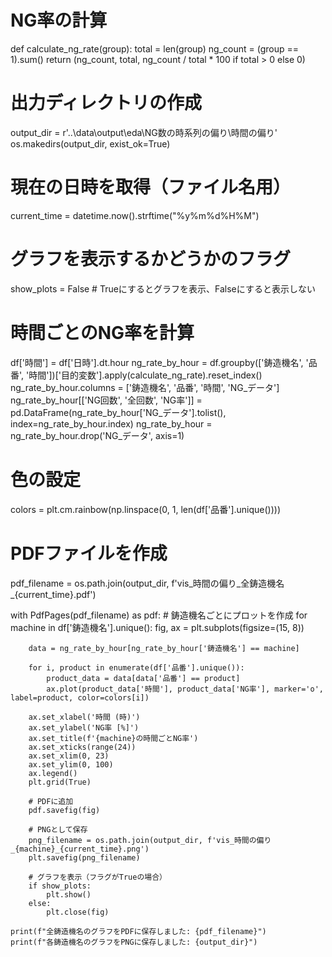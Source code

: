 # NG率の計算
def calculate_ng_rate(group):
    total = len(group)
    ng_count = (group == 1).sum()
    return (ng_count, total, ng_count / total * 100 if total > 0 else 0)

# 出力ディレクトリの作成
output_dir = r'..\data\output\eda\NG数の時系列の偏り\時間の偏り'
os.makedirs(output_dir, exist_ok=True)

# 現在の日時を取得（ファイル名用）
current_time = datetime.now().strftime("%y%m%d%H%M")

# グラフを表示するかどうかのフラグ
show_plots = False  # Trueにするとグラフを表示、Falseにすると表示しない

# 時間ごとのNG率を計算
df['時間'] = df['日時'].dt.hour
ng_rate_by_hour = df.groupby(['鋳造機名', '品番', '時間'])['目的変数'].apply(calculate_ng_rate).reset_index()
ng_rate_by_hour.columns = ['鋳造機名', '品番', '時間', 'NG_データ']
ng_rate_by_hour[['NG回数', '全回数', 'NG率']] = pd.DataFrame(ng_rate_by_hour['NG_データ'].tolist(), index=ng_rate_by_hour.index)
ng_rate_by_hour = ng_rate_by_hour.drop('NG_データ', axis=1)

# 色の設定
colors = plt.cm.rainbow(np.linspace(0, 1, len(df['品番'].unique())))

# PDFファイルを作成
pdf_filename = os.path.join(output_dir, f'vis_時間の偏り_全鋳造機名_{current_time}.pdf')

with PdfPages(pdf_filename) as pdf:
    # 鋳造機名ごとにプロットを作成
    for machine in df['鋳造機名'].unique():
        fig, ax = plt.subplots(figsize=(15, 8))
        
        data = ng_rate_by_hour[ng_rate_by_hour['鋳造機名'] == machine]
        
        for i, product in enumerate(df['品番'].unique()):
            product_data = data[data['品番'] == product]
            ax.plot(product_data['時間'], product_data['NG率'], marker='o', label=product, color=colors[i])
        
        ax.set_xlabel('時間 (時)')
        ax.set_ylabel('NG率 [%]')
        ax.set_title(f'{machine}の時間ごとNG率')
        ax.set_xticks(range(24))
        ax.set_xlim(0, 23)
        ax.set_ylim(0, 100)
        ax.legend()
        plt.grid(True)
        
        # PDFに追加
        pdf.savefig(fig)
        
        # PNGとして保存
        png_filename = os.path.join(output_dir, f'vis_時間の偏り_{machine}_{current_time}.png')
        plt.savefig(png_filename)
        
        # グラフを表示（フラグがTrueの場合）
        if show_plots:
            plt.show()
        else:
            plt.close(fig)

    print(f"全鋳造機名のグラフをPDFに保存しました: {pdf_filename}")
    print(f"各鋳造機名のグラフをPNGに保存しました: {output_dir}")
